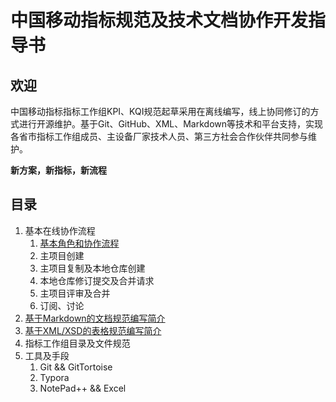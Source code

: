# 中国移动指标规范及技术文档协作开发指导书 #

## 欢迎 ##

中国移动指标指标工作组KPI、KQI规范起草采用在离线编写，线上协同修订的方式进行开源维护。基于Git、GitHub、XML、Markdown等技术和平台支持，实现各省市指标工作组成员、主设备厂家技术人员、第三方社会合作伙伴共同参与维护。

**新方案，新指标，新流程**


## 目录 ##

1. 基本在线协作流程
   1. [基本角色和协作流程](/docs/base_workflow.md)
   2. 主项目创建
   3. 主项目复制及本地仓库创建
   4. 本地仓库修订提交及合并请求
   5. 主项目评审及合并
   6. 订阅、讨论
2. [基于Markdown的文档规范编写简介](/docs/Markdown_writing.md)
3. [基于XML/XSD的表格规范编写简介](docs/xml_datagrid_writing.md)
4. 指标工作组目录及文件规范
5. 工具及手段
    1. Git && GitTortoise
    2. Typora
    3. NotePad++ && Excel
